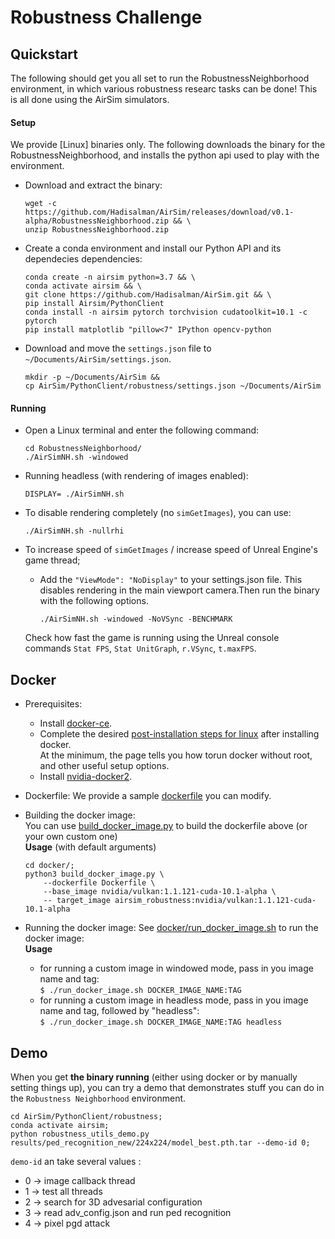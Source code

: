 # Robustness Challenge


## Quickstart
The following should get you all set to run the RobustnessNeighborhood environment, in which various robustness researc tasks can be done! This is all done using the AirSim simulators.

#### Setup

We provide [Linux] binaries only. The following downloads the binary for the RobustnessNeighborhood, and installs the python api used to play with the environment.
- Download and extract the binary:
    ```
    wget -c https://github.com/Hadisalman/AirSim/releases/download/v0.1-alpha/RobustnessNeighborhood.zip && \
    unzip RobustnessNeighborhood.zip
    ```
- Create a conda environment and install our Python API and its dependecies dependencies:
    ```
    conda create -n airsim python=3.7 && \
    conda activate airsim && \
    git clone https://github.com/Hadisalman/AirSim.git && \
    pip install Airsim/PythonClient
    conda install -n airsim pytorch torchvision cudatoolkit=10.1 -c pytorch
    pip install matplotlib "pillow<7" IPython opencv-python
    ``` 
- Download and move the `settings.json` file to `~/Documents/AirSim/settings.json`.
    ```
    mkdir -p ~/Documents/AirSim &&
    cp AirSim/PythonClient/robustness/settings.json ~/Documents/AirSim
    ```

#### Running
- Open a Linux terminal and enter the following command:
    ```
    cd RobustnessNeighborhood/
    ./AirSimNH.sh -windowed
    ```
- Running headless (with rendering of images enabled):
    ```
    DISPLAY= ./AirSimNH.sh
    ```
- To disable rendering completely (no `simGetImages`), you can use:
    ```
    ./AirSimNH.sh -nullrhi
    ```

- To increase speed of `simGetImages` / increase speed of Unreal Engine's game thread;
    - Add the `"ViewMode": "NoDisplay"` to your settings.json file. This disables rendering in the main viewport camera.Then run the binary with the following options.  
        ```
        ./AirSimNH.sh -windowed -NoVSync -BENCHMARK
        ```
    
    Check how fast the game is running using the Unreal console commands `Stat FPS`, `Stat UnitGraph`, `r.VSync`, `t.maxFPS`.

## Docker
- Prerequisites:
	- Install [docker-ce](https://docs.docker.com/install/linux/docker-ce/ubuntu/). 
	- Complete the desired [post-installation steps for linux](https://docs.docker.com/install/linux/linux-postinstall/) after installing docker.    
	At the minimum, the page tells you how torun docker without root, and other useful setup options. 
	- Install [nvidia-docker2](https://github.com/NVIDIA/nvidia-docker/wiki/Installation-(version-2.0)). 

- Dockerfile:
	We provide a sample [dockerfile](docker/Dockerfile) you can modify.   

- Building the docker image:    
	You can use [build_docker_image.py](docker/build_docker_image.py) to build the dockerfile above (or your own custom one)    
	**Usage** (with default arguments)
	```shell
	cd docker/;
	python3 build_docker_image.py \
		--dockerfile Dockerfile \
		--base_image nvidia/vulkan:1.1.121-cuda-10.1-alpha \
		-- target_image airsim_robustness:nvidia/vulkan:1.1.121-cuda-10.1-alpha
	```
- Running the docker image:
	See [docker/run_docker_image.sh](docker/run_docker_image.sh) to run the docker image:   
	**Usage**
	- for running a custom image in windowed mode, pass in you image name and tag:    
	    `$ ./run_docker_image.sh DOCKER_IMAGE_NAME:TAG`
	- for running a custom image in headless mode, pass in you image name and tag, followed by "headless":    
	     `$ ./run_docker_image.sh DOCKER_IMAGE_NAME:TAG headless`

## Demo
When you get **the binary running** (either using docker or by manually setting things up), you can try a demo that demonstrates stuff you can do in the `Robustness Neighborhood` environment.
```
cd AirSim/PythonClient/robustness;
conda activate airsim;
python robustness_utils_demo.py results/ped_recognition_new/224x224/model_best.pth.tar --demo-id 0;
```
`demo-id` an take several values :
- 0 -> image callback thread
- 1 -> test all threads
- 2 -> search for 3D advesarial configuration
- 3 -> read adv_config.json and run ped recognition
- 4 -> pixel pgd attack

